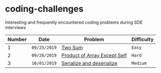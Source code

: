 # coding-challenges
Interesting and frequently encountered coding problems during SDE interviews

Number | Date | Problem | Difficulty
---| --- | --- | ---
1 | `09/25/2019` | [Two Sum](https://github.com/prathameshv/coding-challenges/tree/master/easy/two-sum) | `Easy`
2 | `09/26/2019` | [Product of Array Except Self](https://github.com/prathameshv/coding-challenges/tree/master/hard/Product%20of%20Array%20Except%20Self) | `Hard`
3 | `10/01/2019` | [Serialize and deserialize](https://github.com/prathameshv/coding-challenges/tree/master/medium/Serialize%20and%20Deserialize) | `Medium`
